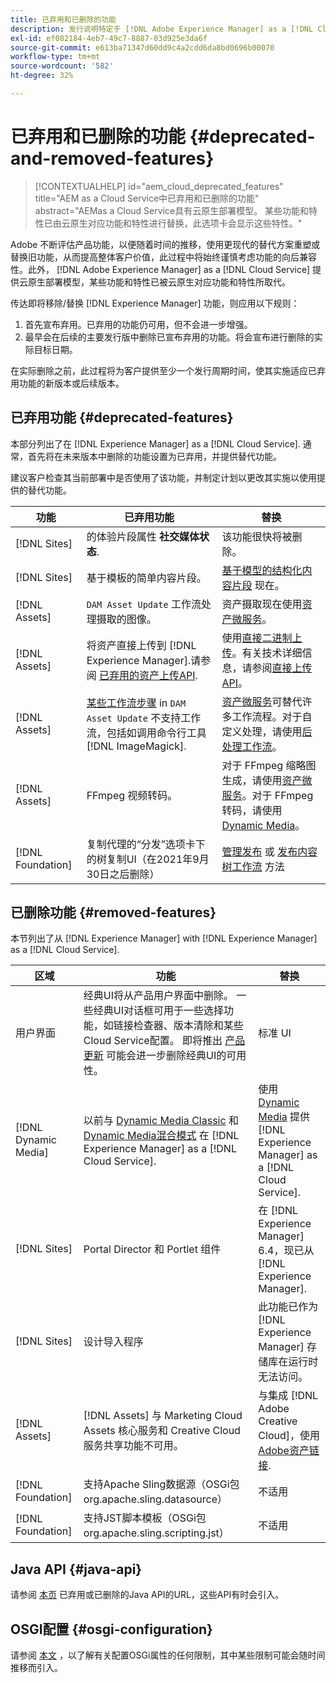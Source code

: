 ```yaml
---
title: 已弃用和已删除的功能
description: 发行说明特定于 [!DNL Adobe Experience Manager] as a [!DNL Cloud Service].
exl-id: ef082184-4eb7-49c7-8887-03d925e3da6f
source-git-commit: e613ba71347d60dd9c4a2cdd6da8bd0696b00070
workflow-type: tm+mt
source-wordcount: '582'
ht-degree: 32%

---
```


# 已弃用和已删除的功能 {#deprecated-and-removed-features}

>[!CONTEXTUALHELP]
>id="aem_cloud_deprecated_features"
>title="AEM as a Cloud Service中已弃用和已删除的功能"
>abstract="AEMas a Cloud Service具有云原生部署模型。 某些功能和特性已由云原生对应功能和特性进行替换，此选项卡会显示这些特性。"


Adobe 不断评估产品功能，以便随着时间的推移，使用更现代的替代方案重塑或替换旧功能，从而提高整体客户价值，此过程中将始终谨慎考虑功能的向后兼容性。此外， [!DNL Adobe Experience Manager] as a [!DNL Cloud Service] 提供云原生部署模型，某些功能和特性已被云原生对应功能和特性所取代。

传达即将移除/替换 [!DNL Experience Manager] 功能，则应用以下规则：

1. 首先宣布弃用。已弃用的功能仍可用，但不会进一步增强。
1. 最早会在后续的主要发行版中删除已宣布弃用的功能。将会宣布进行删除的实际目标日期。

在实际删除之前，此过程将为客户提供至少一个发行周期时间，使其实施适应已弃用功能的新版本或后续版本。

## 已弃用功能 {#deprecated-features}

本部分列出了在 [!DNL Experience Manager] as a [!DNL Cloud Service]. 通常，首先将在未来版本中删除的功能设置为已弃用，并提供替代功能。

建议客户检查其当前部署中是否使用了该功能，并制定计划以更改其实施以使用提供的替代功能。

| 功能 | 已弃用功能 | 替换 |
| ------------ | ------------------ | ----------- |
| [!DNL Sites] | 的体验片段属性 **社交媒体状态**. | 该功能很快将被删除。 |
| [!DNL Sites] | 基于模板的简单内容片段。 | [基于模型的结构化内容片段](/help/assets/content-fragments/content-fragments-models.md) 现在。 |
| [!DNL Assets] | `DAM Asset Update` 工作流处理摄取的图像。 | 资产摄取现在使用[资产微服务](/help/assets/asset-microservices-overview.md)。 |
| [!DNL Assets] | 将资产直接上传到 [!DNL Experience Manager].请参阅 [已弃用的资产上传API](/help/assets/developer-reference-material-apis.md#deprecated-asset-upload-api). | 使用[直接二进制上传](/help/assets/add-assets.md)。有关技术详细信息，请参阅[直接上传 API](/help/assets/developer-reference-material-apis.md#upload-binary)。 |
| [!DNL Assets] | [某些工作流步骤](/help/assets/developer-reference-material-apis.md#post-processing-workflows-steps) in `DAM Asset Update` 不支持工作流，包括如调用命令行工具 [!DNL ImageMagick]. | [资产微服务](/help/assets/asset-microservices-overview.md)可替代许多工作流程。对于自定义处理，请使用[后处理工作流](/help/assets/asset-microservices-configure-and-use.md#post-processing-workflows)。 |
| [!DNL Assets] | FFmpeg 视频转码。 | 对于 FFmpeg 缩略图生成，请使用[资产微服务](/help/assets/asset-microservices-overview.md)。对于 FFmpeg 转码，请使用 [Dynamic Media](/help/assets/manage-video-assets.md)。 |
| [!DNL Foundation] | 复制代理的“分发”选项卡下的树复制UI（在2021年9月30日之后删除） | [管理发布](/help/operations/replication.md#manage-publication) 或 [发布内容树工作流](/help/operations/replication.md#publish-content-tree-workflow) 方法 |

## 已删除功能 {#removed-features}

本节列出了从 [!DNL Experience Manager] with [!DNL Experience Manager] as a [!DNL Cloud Service].

| 区域 | 功能 | 替换 |
| ------------ | ------------------ | ----------- |
| 用户界面 | 经典UI将从产品用户界面中删除。 一些经典UI对话框可用于一些选择功能，如链接检查器、版本清除和某些Cloud Service配置。 即将推出 [产品更新](/help/release-notes/home.md) 可能会进一步删除经典UI的可用性。 | 标准 UI |
| [!DNL Dynamic Media] | 以前与 [Dynamic Media Classic](https://experienceleague.adobe.com/docs/experience-manager-65/administering/integration/scene7.html#integration) 和 [Dynamic Media混合模式](https://experienceleague.adobe.com/docs/experience-manager-65/assets/dynamic/config-dynamic.html#dynamic) 在 [!DNL Experience Manager] as a [!DNL Cloud Service]. | 使用 [Dynamic Media](/help/assets/dynamic-media/dynamic-media.md) 提供 [!DNL Experience Manager] as a [!DNL Cloud Service]. |
| [!DNL Sites] | Portal Director 和 Portlet 组件 | 在 [!DNL Experience Manager] 6.4，现已从 [!DNL Experience Manager]. |
| [!DNL Sites] | 设计导入程序 | 此功能已作为 [!DNL Experience Manager] 存储库在运行时无法访问。 |
| [!DNL Assets] | [!DNL Assets] 与 Marketing Cloud Assets 核心服务和 Creative Cloud 服务共享功能不可用。 | 与集成 [!DNL Adobe Creative Cloud]，使用 [Adobe资产链接](https://helpx.adobe.com/cn/enterprise/using/adobe-asset-link.html). |
| [!DNL Foundation] | 支持Apache Sling数据源（OSGi包org.apache.sling.datasource） | 不适用 |
| [!DNL Foundation] | 支持JST脚本模板（OSGi包org.apache.sling.scripting.jst） | 不适用 |

## Java API {#java-api}

请参阅 [本页](/help/release-notes/deprecated-apis.md) 已弃用或已删除的Java API的URL，这些API有时会引入。

## OSGI配置 {#osgi-configuration}

请参阅 [本文](/help/implementing/deploying/osgi-configuration-api.md) ，以了解有关配置OSGi属性的任何限制，其中某些限制可能会随时间推移而引入。
